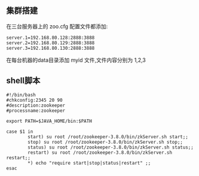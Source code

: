 ## 集群搭建

在三台服务器上的 zoo.cfg 配置文件都添加:

```
server.1=192.168.80.128:2888:3888
server.2=192.168.80.129:2888:3888
server.3=192.168.80.130:2888:3888
```

在每台机器的data目录添加 myid 文件,文件内容分别为 1,2,3

## shell脚本

```shell
#!/bin/bash
#chkconfig:2345 20 90
#description:zookeeper
#processname:zookeeper

export PATH=$JAVA_HOME/bin:$PATH

case $1 in
        start) su root /root/zookeeper-3.8.0/bin/zkServer.sh start;;
        stop) su root /root/zookeeper-3.8.0/bin/zkServer.sh stop;;
        status) su root /root/zookeeper-3.8.0/bin/zkServer.sh status;;
        restart) su root /root/zookeeper-3.8.0/bin/zkServer.sh restart;;
        *) echo "require start|stop|status|restart" ;;
esac
```